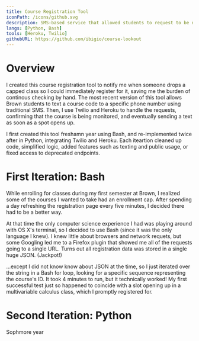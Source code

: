 ```yaml
---
title: Course Registration Tool
iconPath: /icons/github.svg
description: SMS-based service that allowed students to request to be notified when a spot opens up in a capped class.
langs: [Python, Bash]
tools: [Heroku, Twilio]
githubURL: https://github.com/ibigio/course-lookout
---
```


# Overview

I created this course registration tool to notify me when someone drops a capped class so I could immediately register for it, saving me the burden of continous checking by hand. The most recent version of this tool allows Brown students to text a course code to a specific phone number using traditional SMS. Then, I use Twilio and Heroku to handle the requests, confirming that the course is being monitored, and eventually sending a text as soon as a spot opens up.

I first created this tool freshamn year using Bash, and re-implemented twice after in Python, integrating Twilio and Heroku. Each iteartion cleaned up code, simplified logic, added features such as texting and public usage, or fixed access to deprecated endpoints.

# First Iteration: Bash

While enrolling for classes during my first semester at Brown, I realized some of the courses I wanted to take had an enrollment cap. After spending a day refreshing the registration page every five minutes, I decided there had to be a better way.

At that time the only computer science experience I had was playing around with OS X's terminal, so I decided to use Bash (since it was the only language I knew). I knew little about browsers and network requets, but some Googling led me to a Firefox plugin that showed me all of the requests going to a single URL. Turns out all registration data was stored in a single huge JSON. (Jackpot!)

...except I did not know know about JSON at the time, so I just iterated over the string in a Bash for loop, looking for a specific sequence representing the course's ID. It took 4 minutes to run, but it technically worked! My first successful test just so happened to coincide with a slot opening up in a multivariable calculus class, which I promptly registered for.

# Second Iteration: Python

Sophmore year

